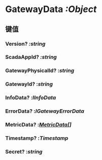 # GatewayData *:Object*

## 键值

### Version? *:string*

### ScadaAppId? *:string*

### GatewayPhysicalId? :*string*

### GatewayId? :*string*

### InfoData? :*IInfoData*

### ErrorData? :*IGatewayErrorData*

### MetricData? :*[MetricData](data-types/MetricData.md)[]*

### Timestamp? :*Timestamp*

### Secret? :*string*
